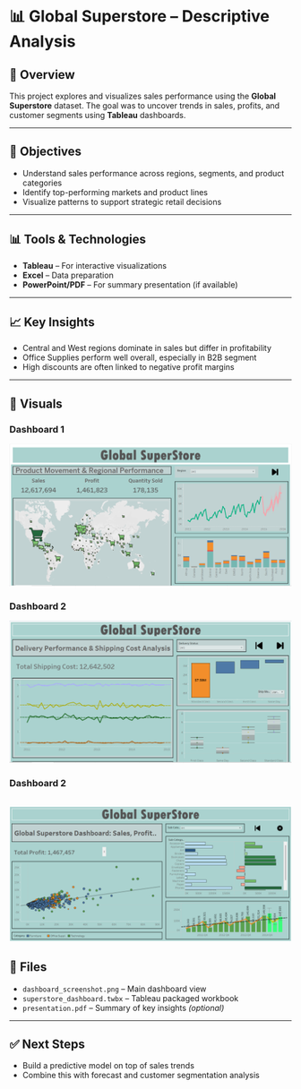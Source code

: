 # 📊 Global Superstore – Descriptive Analysis

## 🧾 Overview
This project explores and visualizes sales performance using the **Global Superstore** dataset. The goal was to uncover trends in sales, profits, and customer segments using **Tableau** dashboards.

---

## 💼 Objectives
- Understand sales performance across regions, segments, and product categories
- Identify top-performing markets and product lines
- Visualize patterns to support strategic retail decisions

---

## 📊 Tools & Technologies
- **Tableau** – For interactive visualizations
- **Excel** – Data preparation
- **PowerPoint/PDF** – For summary presentation (if available)

---

## 📈 Key Insights
- Central and West regions dominate in sales but differ in profitability
- Office Supplies perform well overall, especially in B2B segment
- High discounts are often linked to negative profit margins

---

## 📸 Visuals

### Dashboard 1
![Sales by Region](Dashboard1.png)

### Dashboard 2
![Category Trends](Dashboard2.png)

### Dashboard 2
![Category Trends](Dashboard3.png)
---

## 📁 Files
- `dashboard_screenshot.png` – Main dashboard view
- `superstore_dashboard.twbx` – Tableau packaged workbook
- `presentation.pdf` – Summary of key insights *(optional)*

---

## ✅ Next Steps
- Build a predictive model on top of sales trends
- Combine this with forecast and customer segmentation analysis

